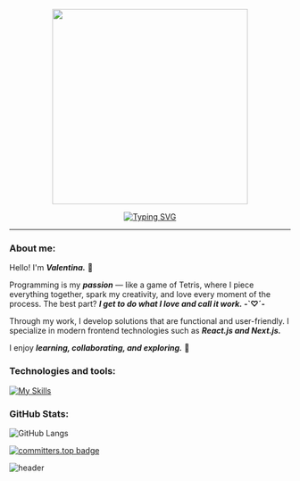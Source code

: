 <p align="center">
  <img width="350" height="350" src="https://user-images.githubusercontent.com/81707177/214134032-d5132895-c665-4d7e-9f3a-5bbb078f40d8.png" />
</p>
<p align="center">
 <a href="https://git.io/typing-svg"><img src="https://readme-typing-svg.demolab.com?font=Fira+Code&pause=1000&color=FF8B63&width=150&lines=Welcome+%F0%9F%A4%97" alt="Typing SVG" /></a>
</p>
<hr />

### About me:
Hello! I'm <b><i>Valentina.</i></b> :wave:

Programming is my <b><i>passion</i></b> — like a game of Tetris, where I piece everything together, spark my creativity, and love every moment of the process. The best part? <b><i>I get to do what I love and call it work.</i> -`♡´- </b>

Through my work, I develop solutions that are functional and user-friendly. I specialize in modern frontend technologies such as <b><i>React.js and Next.js.</i></b>

I enjoy <b><i>learning, collaborating, and exploring.</i></b> 💫

### Technologies and tools:
[![My Skills](https://skillicons.dev/icons?i=react,next,redux,js,typescript,sass,nuxt)](https://skillicons.dev) 
<br />
### GitHub Stats:
![GitHub Langs](https://github-readme-stats.vercel.app/api/top-langs/?username=valentinaotocan&layout=compact&theme=white-black)

[![committers.top badge](https://user-badge.committers.top/croatia/valentinaotocan.svg)](https://user-badge.committers.top/croatia/valentinaotocan)

![header](https://capsule-render.vercel.app/api?type=waving&color=FC8A62&height=80&section=footer&reversal=false)
<!--
**valentinaotocan/valentinaotocan** is a ✨ _special_ ✨ repository because its `README.md` (this file) appears on your GitHub profile.

Here are some ideas to get you started:

- 🔭 I’m currently working on ...
- 🌱 I’m currently learning ...
- 👯 I’m looking to collaborate on ...
- 🤔 I’m looking for help with ...
- 💬 Ask me about ...
- 📫 How to reach me: ...
- 😄 Pronouns: ...
- ⚡ Fun fact: ...
-->
